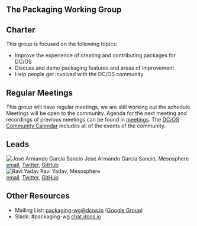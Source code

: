 ## The Packaging Working Group

## Charter
This group is focused on the following topics:
* Improve the experience of creating and contributing packages for DC/OS
* Discuss and demo packaging features and areas of improvement
* Help people get involved with the DC/OS community

## Regular Meetings
This group will have regular meetings, we are still working out the schedule. Meetings will be open to the community. Agenda for the next meeting and recordings of previous meetings can be found in [meetings](meetings). The [DC/OS Community Calendar](https://calendar.google.com/calendar/embed?src=mesosphere.io_1iu6qkkrmnghb61ntfrp5fc46o%40group.calendar.google.com&ctz=America/Los_Angeles) includes all of the events of the community.

## Leads
![José Armando García Sancio](https://avatars0.githubusercontent.com/u/794394?v=3&s=35) José Armando García Sancio, Mesosphere  <br> [email](mailto:jose@mesosphere.io), [Twitter](https://twitter.com/jagsancio), [GitHub](https://github.com/jsancio) <br> ![Ravi Yadav](https://avatars2.githubusercontent.com/u/1666717?v=3&s=35) Ravi Yadav, Mesosphere <br> [email](mailto:ryadav@mesosphere.io), [Twitter](https://twitter.com/RaaveYadav), [GitHub](https://github.com/ryadav88)

## Other Resources
* Mailing List: packaging-wg@dcos.io ([Google Group](https://groups.google.com/a/dcos.io/forum/#!forum/packaging-wg))
* Slack: #packaging-wg [chat.dcos.io](http://chat.dcos.io)

